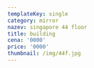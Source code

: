 ```yaml
---
templateKey: single
category: mirror
nazev: singapore 44 floor
title: building
cena: '0000'
price: '0000'
thumbnail: /img/44f.jpg
---
```


